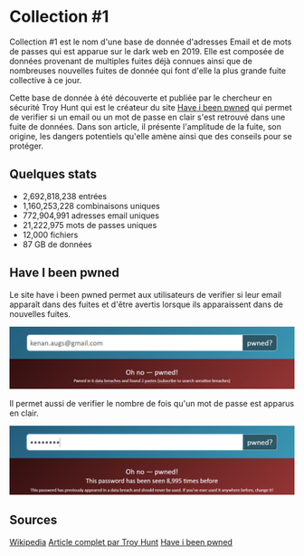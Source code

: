 # Collection #1

Collection #1 est le nom d'une base de donnée d'adresses Email et de mots de passes qui est apparue sur le dark web en 2019. Elle est composée de données provenant de multiples fuites déjà connues ainsi que de nombreuses nouvelles fuites de donnée qui font d'elle la plus grande fuite collective à ce jour.

Cette base de donnée à été découverte et publiée par le chercheur en sécurité Troy Hunt qui est le créateur du site [Have i been pwned](https://haveibeenpwned.com/) qui permet de verifier si un email ou un mot de passe en clair s'est retrouvé dans une fuite de données. Dans son article, il présente l'amplitude de la fuite, son origine, les dangers potentiels qu'elle amène ainsi que des conseils pour se protéger.

## Quelques stats

-   2,692,818,238 entrées
-   1,160,253,228 combinaisons uniques
-   772,904,991 adresses email uniques
-   21,222,975 mots de passes uniques
-   12,000 fichiers
-   87 GB de données

## Have I been pwned

Le site have i been pwned permet aux utilisateurs de verifier si leur email apparaît dans des fuites et d'être avertis lorsque ils apparaissent dans de nouvelles fuites.

![Example](HaveIBeenPwned.png)

Il permet aussi de verifier le nombre de fois qu'un mot de passe est apparus en clair.

![Example](HaveIBeenPwnedPassword.png)

## Sources

[Wikipedia](https://en.wikipedia.org/wiki/Collection_No._1)
[Article complet par Troy Hunt](https://www.troyhunt.com/the-773-million-record-collection-1-data-reach/)
[Have i been pwned](https://haveibeenpwned.com/)
